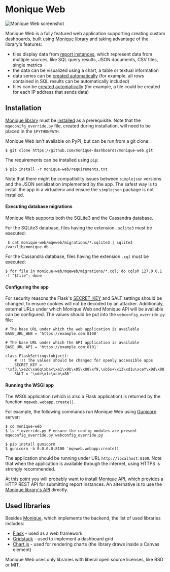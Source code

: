 # Monique Web

![Monique Web screenshot](http://monique-dashboards.readthedocs.io/en/latest/_images/monique-web-1.png)

Monique Web is a fully featured web application supporting creating custom dashboards, built using [Monique library](https://github.com/monique-dashboards/monique) and taking advantage of the library's features:

* tiles display data from [report instances](http://monique-dashboards.readthedocs.io/en/latest/tutorial.html#basic-concepts), which represent data from multiple sources, like SQL query results, JSON documents, CSV files, single metrics
* the data can be visualized using a chart, a table or textual information
* data series can be [created automatically](http://monique-dashboards.readthedocs.io/en/latest/sscreator.html) (for example, all rows contained in SQL results can be automatically included)
* tiles can be [created automatically](http://monique-dashboards.readthedocs.io/en/latest/tpcreator.html) (for example, a tile could be created for each IP address that sends data)




## Installation

[Monique library](https://github.com/monique-dashboards/monique) must be [installed](http://monique-dashboards.readthedocs.io/en/latest/installation.html) as a prerequisite. Note that the `mqeconifg_override.py` file, created during installation, will need to be placed in the `$PYTHONPATH`.

Monique Web isn't available on PyPI, but can be run from a git clone:

    $ git clone https://github.com/monique-dashboards/monique-web.git

The requirements can be installed using `pip`:

    $ pip install -r monique-web/requirements.txt
    
Note that there might be compatibility issues between `simplejson` versions and the JSON serialization implemented by the app. The safest way is to install the app in a virtualenv and ensure the `simplejson` package is not installed.


#### Executing database migrations

 Monique Web supports both the SQLite3 and the Cassandra database.

 For the SQLite3 database, files having the extension `.sqlite3` must be executed:

     $ cat monique-web/mqeweb/migrations/*.sqlite3 | sqlite3 /var/lib/monique.db

For the Cassandra database, files having the extension `.cql` must be executed:

    $ for file in monique-web/mqeweb/migrations/*.cql; do cqlsh 127.0.0.1 -f "$file"; done

#### Configuring the app

For security reasons the Flask's [SECRET_KEY](http://flask.pocoo.org/docs/0.12/api/#flask.Flask.secret_key) and SALT settings should be changed, to ensure cookies will not be decoded by an attacker. Additionaly, external URLs under which Monique Web and Monique API will be available can be configured. The values should be put into the `webconfig_override.py` file:

    # The base URL under which the web application is available
    BASE_URL_WEB = 'https://example.com:8100'

    # The base URL under which the API application is available
    BASE_URL_API = 'https://example.com:8101'

    class FlaskSettings(object):
        # !!! The values should be changed for openly accessible apps
        SECRET_KEY = '\xf3,\xe2c\xa6q\xba<\xe1\x9b\x05\x88\xf9,\xb5s+\x13\xd1u\xceY\x9d\x08'
        SALT = '\xde\x1c\xcb\x86'




#### Running the WSGI app

The WSGI application (which is also a Flask application) is returned by the function `mqeweb.webapp.create()`.

For example, the following commands run Monique Web using [Gunicorn](http://gunicorn.org/) server:

    $ cd monique-web
    $ ls *_override.py # ensure the config modules are present
    mqeconfig_override.py webconfig_override.py

    $ pip install gunicorn
    $ gunicorn -b 0.0.0.0:8100 'mqeweb.webapp:create()'

The application should be running under URL `http://localhost:8100`. Note that when the application is available through the internet, using HTTPS is strongly recommended.

At this point you will probably want to install [Monique API](https://github.com/monique-dashboards/monique-api), which provides a HTTP REST API for submitting report instances. An alternative is to use the [Monique library's API](http://monique-dashboards.readthedocs.io/en/latest/tutorial.html) directly.

## Used libraries

Besides [Monique](https://github.com/monique-dashboards/monique), which implements the backend, the list of used libraries includes:

* [Flask](http://flask.pocoo.org/) - used as a web framework
* [Gridstack](https://troolee.github.io/gridstack.js/) - used to implement a dashboard grid
* [Chart.js](http://www.chartjs.org/) - used for rendering charts (the library draws inside a Canvas element)

Monique Web uses only libraries with liberal open source licenses, like BSD or MIT.


